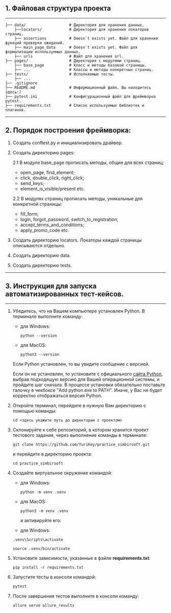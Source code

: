 ## 1\. Файловая структура проекта

---

```plaintext
├── data/                   # Директория для хранения данных.
    ├──locators/            # Директория для хранения локаторов страниц.
    ├── assertions          # Doesn`t exists yet. Файл для хранения функций проверки ожиданий.
    ├── main_page_data      # Doesn`t exists yet. Файл для формализации используемых данных.
    ├── urls                # Файл для хранения url.
├── pages/                  # Директория с модулями страниц.
    ├── base_page           # Класс и методы базовой страницы.
    ├── ...                 # Классы и методы конкретных страниц.
├── tests/                  # Исполняемые тесты.
    ├── ...
├── .gitignore  
├── README.md               # Информационный файл. Вы находитесь здесь:)
├── pytest.ini              # Конфигурационный файл для фреймворка pytest.
├── requirements.txt        # Список используемых библиотек и плагинов.
```
---

## 2. Порядок построения фреймворка:
1. Создать conftest.py и инициализировать драйвер.
2. Создать директорию pages:

    2.1  В модуле base_page прописать методы, общие для всех страниц:

   - open_page, find_element;
   - click, double_click, right_click;
   - send_keys;
   - element_is_visible/present etc.

    2.2 В модулях страниц прописать методы, уникальные для конкретной страницы:

    - fill_form;
    - login, forgot_password, switch_to_registration;
    - accept_terms_and_conditions;
    - apply_promo_code etc.
   
3. Создать директорию locators. Локаторы каждой страницы описываются отдельно.
4. Создать директорию data.
5. Создать директорию tests.

---


## 3. Инструкция для запуска автоматизированных тест-кейсов.

---

1.  Убедитесь, что на Вашем компьютере установлен Python. В терминале выполните команду:
    
    *   для Windows:
        
        ```plaintext
        python --version
        ```
        
    *   для MacOS:
        
        ```plaintext
        python3 --version
        ```

    Если Python установлен, то вы увидите сообщение с версией.
    
    Если он не установлен, то установите с официального [сайта Python](https://www.python.org/downloads/), выбрав подходящую версию для Вашей операционной системы, и пройдите шаг сначала. В процессе установки обязательно поставьте галочку в чекбоксе "Add python.exe to PATH". Иначе, у Вас не будет корректно отображаться версия Python.

    
2.  Откройте терминал, перейдите в нужную Вам директорию с помощью команды:
    
    ```plaintext
    cd <здесь укажите путь до директории с проектом>
    ```
    
3.  Склонируйте к себе репозиторий, в котором хранится проект тестового задания, через выполнение команды в терминале:
    
    ```plaintext
    git clone https://github.com/YuriKey/practice_simbirsoft.git
    ```
    
    и перейдите в директорию проекта:
    
    ```plaintext
    cd practice_simbirsoft
    ```
    
4.  Создайте виртуальное окружение командой:
    
    *   для Windows:
        
        ```plaintext
        python -m venv .venv
        ```
        
    *   для MacOS:
        
        ```plaintext
        python3 -m venv .venv
        ```
        
        и активируйте его:
        
    *   для Windows:
    
    ```plaintext
    .venv\Scripts\activate
    ```
    
    ```plaintext
    source .venv/bin/activate
    ```
    
5.  Установите зависимости, указанные в файле **requirements.txt**:
    
    ```plaintext
    pip install -r requirements.txt
    ```
    
6.  Запустите тесты в консоли командой:
    
    ```python
    pytest
    ```

7. После завершения тестов выполните в консоли команду:

    ```python
    allure serve allure_results
    ```